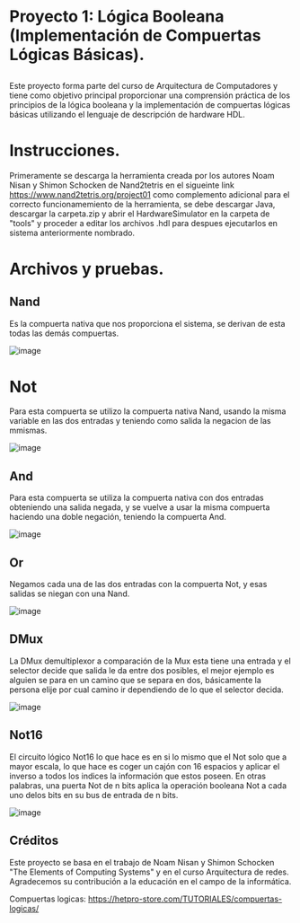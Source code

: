 # Proyecto 1: Lógica Booleana (Implementación de Compuertas Lógicas Básicas).

##
Este proyecto forma parte del curso de Arquitectura de Computadores y tiene como objetivo principal proporcionar una comprensión práctica de los principios de la lógica booleana y la implementación de compuertas lógicas básicas utilizando el lenguaje de descripción de hardware HDL.

# Instrucciones.

Primeramente se descarga la herramienta creada por los autores Noam Nisan y Shimon Schocken de Nand2tetris en el sigueinte link https://www.nand2tetris.org/project01 como complemento adicional para el correcto funcionamemiento de la herramienta,  se debe descargar Java, descargar la carpeta.zip y abrir el HardwareSimulator en la carpeta de "tools" y proceder a editar los archivos .hdl para despues ejecutarlos en sistema anteriormente nombrado.

# Archivos y pruebas.

## Nand
Es la compuerta nativa que nos proporciona el sistema, se derivan de esta todas las demás compuertas.

![image](https://github.com/santiagoGv0506/Grupo-Circuitex/assets/159449792/6b3d9598-49f6-49b6-952b-80c3e13781eb)

# Not
Para esta compuerta se utilizo la compuerta nativa Nand, usando la misma variable en las dos entradas y teniendo como salida la negacion de las mmismas.

![image](https://github.com/santiagoGv0506/Grupo-Circuitex/assets/159449792/63e50c97-b687-4125-8000-9d89f3aac5f2)

## And
Para esta compuerta se utiliza la compuerta nativa con dos entradas obteniendo una salida negada, y se vuelve a usar la misma compuerta haciendo una doble negación, teniendo la compuerta And.

![image](https://github.com/santiagoGv0506/Grupo-Circuitex/assets/159449792/143b336e-3152-4826-9f1d-6e86a2312e4b)

## Or 
Negamos cada una de las dos entradas con la compuerta Not, y esas salidas se niegan con una Nand.

![image](https://github.com/santiagoGv0506/Grupo-Circuitex/assets/159449792/225c0bc2-8892-48cf-8271-8f7ed13c950a)


## DMux 

La DMux  demultiplexor a comparación de la Mux esta tiene una entrada y el selector decide que salida le da entre dos posibles, el mejor ejemplo es alguien se para en un camino que se separa en dos, básicamente la persona elije por cual camino ir dependiendo de lo que el selector decida.


![image](https://github.com/santiagoGv0506/Grupo-Circuitex/assets/97885177/c8976f81-f4b1-44d8-be27-f20f5a05e793)

## Not16
El circuito lógico Not16 lo que hace es en si lo mismo que el Not solo que a mayor escala, lo que hace es coger un cajón con 16 espacios y aplicar el inverso a  todos los indices la información que estos poseen. En otras palabras, una puerta Not de n bits aplica la operación booleana Not a cada uno delos bits en su bus de entrada de n bits.

![image](https://github.com/santiagoGv0506/Grupo-Circuitex/assets/97885177/a9feafd5-27c5-455a-aba2-6ed336cb6edd)

## Créditos

Este proyecto se basa en el trabajo de Noam Nisan y Shimon Schocken "The Elements of Computing Systems" y en el curso Arquitectura de redes. 
Agradecemos su contribución a la educación en el campo de la informática.

Compuertas logicas: https://hetpro-store.com/TUTORIALES/compuertas-logicas/

